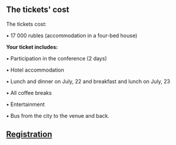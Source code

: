 
## The tickets' cost

The tickets cost:

• 17 000 rubles (accommodation in a four-bed house)


<b>Your ticket includes:</b>

• Participation in the conference (2 days)

• Hotel accommodation

• Lunch and dinner on July, 22 and breakfast and lunch on July, 23

• All coffee breaks

• Entertainment

• Bus from the city to the venue and back.


## [Registration](http://pycon.ru/2018/register/)

